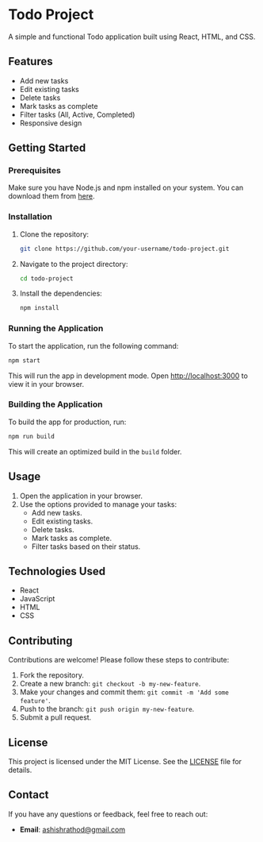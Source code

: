 
# Todo Project

A simple and functional Todo application built using React, HTML, and CSS.

## Features

- Add new tasks
- Edit existing tasks
- Delete tasks
- Mark tasks as complete
- Filter tasks (All, Active, Completed)
- Responsive design

## Getting Started

### Prerequisites

Make sure you have Node.js and npm installed on your system. You can download them from [here](https://nodejs.org/).

### Installation

1. Clone the repository:
   ```sh
   git clone https://github.com/your-username/todo-project.git
   ```

2. Navigate to the project directory:
   ```sh
   cd todo-project
   ```

3. Install the dependencies:
   ```sh
   npm install
   ```

### Running the Application

To start the application, run the following command:
```sh
npm start
```
This will run the app in development mode.
Open [http://localhost:3000](http://localhost:3000) to view it in your browser.

### Building the Application

To build the app for production, run:
```sh
npm run build
```
This will create an optimized build in the `build` folder.

## Usage

1. Open the application in your browser.
2. Use the options provided to manage your tasks:
   - Add new tasks.
   - Edit existing tasks.
   - Delete tasks.
   - Mark tasks as complete.
   - Filter tasks based on their status.

## Technologies Used

- React
- JavaScript
- HTML
- CSS

## Contributing

Contributions are welcome! Please follow these steps to contribute:

1. Fork the repository.
2. Create a new branch: `git checkout -b my-new-feature`.
3. Make your changes and commit them: `git commit -m 'Add some feature'`.
4. Push to the branch: `git push origin my-new-feature`.
5. Submit a pull request.

## License

This project is licensed under the MIT License. See the [LICENSE](LICENSE) file for details.

## Contact

If you have any questions or feedback, feel free to reach out:

- **Email**: ashishrathod@gmail.com

